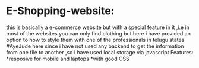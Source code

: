 # E-Shopping-website:
this is basically a e-commerce website but with a special feature in it 
,i.e in most of the websites you can only find clothing but here i have provided an option to how to style them
with one of the professionals in telugu states #AyeJude 
here since i have not used any backend to get the information from one file to another ,so i have used local storage via javascript
Features:
*resposive for mobile and laptops
*with good CSS
